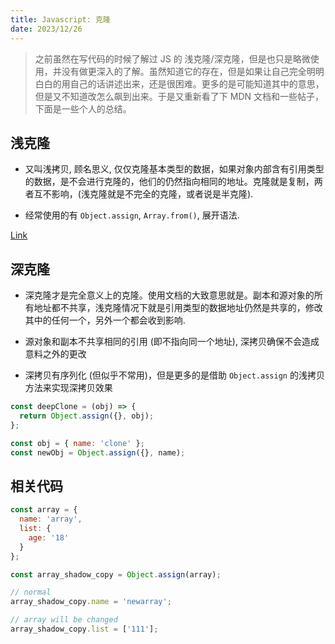 ```yaml
---
title: Javascript: 克隆
date: 2023/12/26
---
```


> 之前虽然在写代码的时候了解过 JS 的 浅克隆/深克隆，但是也只是略微使用，并没有做更深入的了解。虽然知道它的存在，但是如果让自己完全明明白白的用自己的话讲述出来，还是很困难。更多的是可能知道其中的意思，但是又不知道改怎么飙到出来。于是又重新看了下 MDN 文档和一些帖子，下面是一些个人的总结。

## 浅克隆

- 又叫浅拷贝, 顾名思义, 仅仅克隆基本类型的数据，如果对象内部含有引用类型的数据，是不会进行克隆的，他们的仍然指向相同的地址。克隆就是复制，两者互不影响，(浅克隆就是不完全的克隆，或者说是半克隆).

* 经常使用的有 `Object.assign`, `Array.from()`, 展开语法.

[Link](https://developer.mozilla.org/zh-CN/docs/Glossary/Shallow_copy)

## 深克隆

- 深克隆才是完全意义上的克隆。使用文档的大致意思就是。副本和源对象的所有地址都不共享，浅克隆情况下就是引用类型的数据地址仍然是共享的，修改其中的任何一个，另外一个都会收到影响.

* 源对象和副本不共享相同的引用 (即不指向同一个地址), 深拷贝确保不会造成意料之外的更改

* 深拷贝有序列化 (但似乎不常用)，但是更多的是借助 `Object.assign` 的浅拷贝方法来实现深拷贝效果

```js
const deepClone = (obj) => {
  return Object.assign({}, obj);
};
```

```js
const obj = { name: 'clone' };
const newObj = Object.assign({}, name);
```

## 相关代码

```js
const array = {
  name: 'array',
  list: {
    age: '18'
  }
};

const array_shadow_copy = Object.assign(array);

// normal
array_shadow_copy.name = 'newarray';

// array will be changed
array_shadow_copy.list = ['111'];
```
